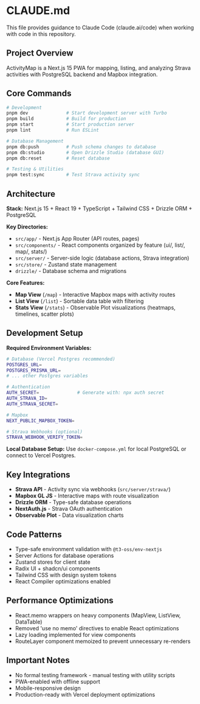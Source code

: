 # CLAUDE.md

This file provides guidance to Claude Code (claude.ai/code) when working with code in this repository.

## Project Overview

ActivityMap is a Next.js 15 PWA for mapping, listing, and analyzing Strava activities with PostgreSQL backend and Mapbox integration.

## Core Commands

```bash
# Development
pnpm dev              # Start development server with Turbo
pnpm build            # Build for production
pnpm start            # Start production server
pnpm lint             # Run ESLint

# Database Management
pnpm db:push          # Push schema changes to database
pnpm db:studio        # Open Drizzle Studio (database GUI)
pnpm db:reset         # Reset database

# Testing & Utilities
pnpm test:sync        # Test Strava activity sync
```

## Architecture

**Stack:** Next.js 15 + React 19 + TypeScript + Tailwind CSS + Drizzle ORM + PostgreSQL

**Key Directories:**
- `src/app/` - Next.js App Router (API routes, pages)
- `src/components/` - React components organized by feature (ui/, list/, map/, stats/)
- `src/server/` - Server-side logic (database actions, Strava integration)
- `src/store/` - Zustand state management
- `drizzle/` - Database schema and migrations

**Core Features:**
- **Map View** (`/map`) - Interactive Mapbox maps with activity routes
- **List View** (`/list`) - Sortable data table with filtering
- **Stats View** (`/stats`) - Observable Plot visualizations (heatmaps, timelines, scatter plots)

## Development Setup

**Required Environment Variables:**
```bash
# Database (Vercel Postgres recommended)
POSTGRES_URL=
POSTGRES_PRISMA_URL=
# ... other Postgres variables

# Authentication
AUTH_SECRET=              # Generate with: npx auth secret
AUTH_STRAVA_ID=
AUTH_STRAVA_SECRET=

# Mapbox
NEXT_PUBLIC_MAPBOX_TOKEN=

# Strava Webhooks (optional)
STRAVA_WEBHOOK_VERIFY_TOKEN=
```

**Local Database Setup:**
Use `docker-compose.yml` for local PostgreSQL or connect to Vercel Postgres.

## Key Integrations

- **Strava API** - Activity sync via webhooks (`src/server/strava/`)
- **Mapbox GL JS** - Interactive maps with route visualization
- **Drizzle ORM** - Type-safe database operations
- **NextAuth.js** - Strava OAuth authentication
- **Observable Plot** - Data visualization charts

## Code Patterns

- Type-safe environment validation with `@t3-oss/env-nextjs`
- Server Actions for database operations
- Zustand stores for client state
- Radix UI + shadcn/ui components
- Tailwind CSS with design system tokens
- React Compiler optimizations enabled

## Performance Optimizations

- React.memo wrappers on heavy components (MapView, ListView, DataTable)
- Removed 'use no memo' directives to enable React optimizations
- Lazy loading implemented for view components
- RouteLayer component memoized to prevent unnecessary re-renders

## Important Notes

- No formal testing framework - manual testing with utility scripts
- PWA-enabled with offline support
- Mobile-responsive design
- Production-ready with Vercel deployment optimizations